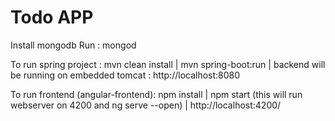 # Todo APP

Install mongodb
Run : mongod

To run spring project :
mvn clean install |
mvn spring-boot:run |
backend will be running on embedded tomcat : http://localhost:8080 

To run frontend (angular-frontend):
npm install |
npm start  (this will run webserver on 4200 and ng serve --open) |
http://localhost:4200/


